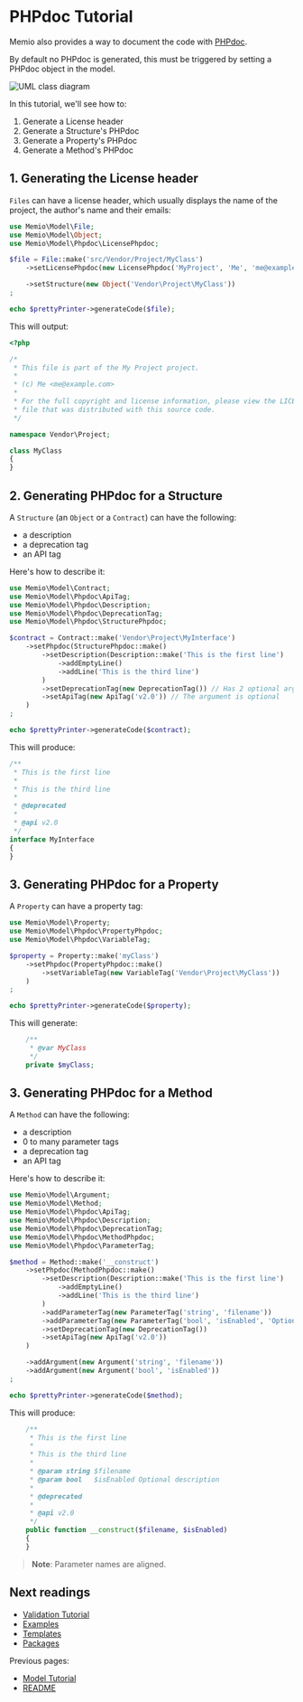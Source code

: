 # PHPdoc Tutorial

Memio also provides a way to document the code with [PHPdoc](http://www.phpdoc.org/).

By default no PHPdoc is generated, this must be triggered by setting a PHPdoc object in the model.

![UML class diagram](http://yuml.me/b8570257)

In this tutorial, we'll see how to:

1. Generate a License header
2. Generate a Structure's PHPdoc
3. Generate a Property's PHPdoc
4. Generate a Method's PHPdoc

## 1. Generating the License header

`Files` can have a license header, which usually displays the name of the project,
the author's name and their emails:

```php
use Memio\Model\File;
use Memio\Model\Object;
use Memio\Model\Phpdoc\LicensePhpdoc;

$file = File::make('src/Vendor/Project/MyClass')
    ->setLicensePhpdoc(new LicensePhpdoc('MyProject', 'Me', 'me@example.com'))

    ->setStructure(new Object('Vendor\Project\MyClass'))
;

echo $prettyPrinter->generateCode($file);
```

This will output:

```php
<?php

/*
 * This file is part of the My Project project.
 *
 * (c) Me <me@example.com>
 *
 * For the full copyright and license information, please view the LICENSE
 * file that was distributed with this source code.
 */

namespace Vendor\Project;

class MyClass
{
}
```

## 2. Generating PHPdoc for a Structure

A `Structure` (an `Object` or a `Contract`) can have the following:

* a description
* a deprecation tag
* an API tag

Here's how to describe it:

```php
use Memio\Model\Contract;
use Memio\Model\Phpdoc\ApiTag;
use Memio\Model\Phpdoc\Description;
use Memio\Model\Phpdoc\DeprecationTag;
use Memio\Model\Phpdoc\StructurePhpdoc;

$contract = Contract::make('Vendor\Project\MyInterface')
    ->setPhpdoc(StructurePhpdoc::make()
        ->setDescription(Description::make('This is the first line')
            ->addEmptyLine()
            ->addLine('This is the third line')
        )
        ->setDeprecationTag(new DeprecationTag()) // Has 2 optional arguments: version, and description
        ->setApiTag(new ApiTag('v2.0')) // The argument is optional
    )
;

echo $prettyPrinter->generateCode($contract);
```

This will produce:

```php
/**
 * This is the first line
 *
 * This is the third line
 *
 * @deprecated
 *
 * @api v2.0
 */
interface MyInterface
{
}
```

## 3. Generating PHPdoc for a Property

A `Property` can have a property tag:

```php
use Memio\Model\Property;
use Memio\Model\Phpdoc\PropertyPhpdoc;
use Memio\Model\Phpdoc\VariableTag;

$property = Property::make('myClass')
    ->setPhpdoc(PropertyPhpdoc::make()
        ->setVariableTag(new VariableTag('Vendor\Project\MyClass'))
    )
;

echo $prettyPrinter->generateCode($property);
```

This will generate:

```php
    /**
     * @var MyClass
     */
    private $myClass;
```

## 3. Generating PHPdoc for a Method

A `Method` can have the following:

* a description
* 0 to many parameter tags
* a deprecation tag
* an API tag

Here's how to describe it:

```php
use Memio\Model\Argument;
use Memio\Model\Method;
use Memio\Model\Phpdoc\ApiTag;
use Memio\Model\Phpdoc\Description;
use Memio\Model\Phpdoc\DeprecationTag;
use Memio\Model\Phpdoc\MethodPhpdoc;
use Memio\Model\Phpdoc\ParameterTag;

$method = Method::make('__construct')
    ->setPhpdoc(MethodPhpdoc::make()
        ->setDescription(Description::make('This is the first line')
            ->addEmptyLine()
            ->addLine('This is the third line')
        )
        ->addParameterTag(new ParameterTag('string', 'filename'))
        ->addParameterTag(new ParameterTag('bool', 'isEnabled', 'Optional description'))
        ->setDeprecationTag(new DeprecationTag())
        ->setApiTag(new ApiTag('v2.0'))
    )

    ->addArgument(new Argument('string', 'filename'))
    ->addArgument(new Argument('bool', 'isEnabled'))
;

echo $prettyPrinter->generateCode($method);
```

This will produce:

```php
    /**
     * This is the first line
     *
     * This is the third line
     *
     * @param string $filename
     * @param bool   $isEnabled Optional description
     *
     * @deprecated
     *
     * @api v2.0
     */
    public function __construct($filename, $isEnabled)
    {
    }
```

> **Note**: Parameter names are aligned.

## Next readings

* [Validation Tutorial](03-validation-tutorial.md)
* [Examples](04-examples.md)
* [Templates](05-templates.md)
* [Packages](06-packages.md)

Previous pages:

* [Model Tutorial](01-model-tutorial.md)
* [README](../README.md)
